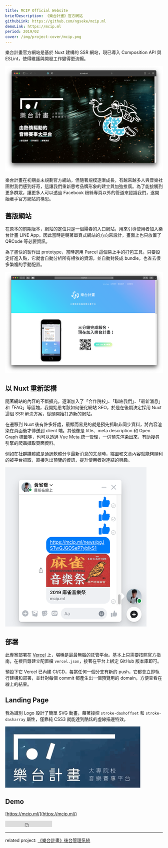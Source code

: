 ```yaml
---
title: MCIP Official Website
briefDescription: 《樂台計畫》官方網站
githubLink: https://github.com/ngseke/mcip.ml
demoLink: https://mcip.ml
period: 2019/02
cover: /img/project-cover/mcip.png
---
```


樂台計畫官方網站是基於 Nuxt 建構的 SSR 網站，現已導入 Composition API 與 ESLint，使得維護與開發工作變得更流暢。

![首頁](../../assets/img/project/mcip/cover.png)


樂台計畫在初期並未規劃官方網站，但隨著規模逐漸成長，有越來越多人與音樂社團對我們感到好奇，這讓我們重新思考品牌形象的建立與加強推廣。為了能接觸到更多群眾，讓更多人可以透過 Facebook 粉絲專頁以外的管道來認識我們，遂開始著手官方網站的構思。

## 舊版網站

在原本的前期版本，網站的定位只是一個陽春的入口網站，用來引導使用者加入樂台計畫 LINE App。因此當時是朝著單頁式網站的方向來設計，畫面上也只放置了 QRCode 等必要資訊。

為了盡快的製作出 prototype，當時選用 Parcel 這個易上手的打包工具。只要設定好進入點，它就會自動分析所有相依的資源，並自動封裝成 bundle，也省去很多繁複的手動配置。

![陽春的初版網站首頁](../../assets/img/project/mcip/legacy.png)

## 以 Nuxt 重新架構

隨著網站的內容的不斷擴充，逐漸加入了「合作院校」、「聯絡我們」、「最新消息」和「FAQ」等區塊，我開始思考該如何優化網站 SEO，於是在後期決定採用 Nuxt 這個 SSR 解決方案，從頭開始打造新的網站。

在遷移到 Nuxt 後有許多好處，最顯而易見的就是預先抓取非同步資料，將內容渲染在頁面後才傳送到 client 端。其他像是 title、meta description 和 Open Graph 標籤等，也可以透過 Vue Meta 統一管理，一併預先渲染出來，有助搜尋引擎的爬蟲擷取頁面資料。

例如在社群媒體或是通訊軟體分享最新消息的文章時，縮圖和文章內容就能夠順利的被平台抓取，直接秀出預覽的資訊，提升使用者對連結的興趣。

![Messenger 分享連結預覽](../../assets/img/project/mcip/facebook-messenger.png)

## 部署

此專案部署在 [Vercel](https://vercel.com/) 上，堪稱是最最無腦的託管平台。基本上只需要按照官方指南，在根目錄建立配置檔 `vercel.json`，接著在平台上綁定 GitHub 版本庫即可。

預設下它 Vercel 已內建 CI/CD，每當任何一個分支有新的 push，它都會立即執行建構和部署，並針對每個 commit 都產生出一個預覽用的 domain，方便查看在線上的結果。

## Landing Page

我為識別 Logo 設計了簡單 SVG 動畫，藉著操控 `stroke-dashoffset` 和 `stroke-dasharray` 屬性，僅靠純 CSS3 就能達到酷炫的虛線描邊特效。

![Logo 動畫示意](../../assets/img/project/mcip/logo-animation.gif)

## Demo

[https://mcip.ml/](https://mcip.ml/)

<iframe src="https://ghbtns.com/github-btn.html?user=ngseke&repo=mcip.ml&type=star&count=false" frameborder="0" scrolling="0" width="150" height="20"></iframe>

---

related project: [《樂台計畫》後台管理系統](/project/mcip-cms)
